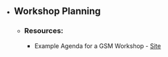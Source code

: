 - ## Workshop Planning
	- ### Resources:
		- Example Agenda for a GSM Workshop - [Site](https://www.slideshare.net/LizDonovan3/success-metrics-workshop-outline)
